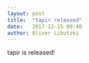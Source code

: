 ```yaml
---
layout: post
title:  "tapir released"
date:   2017-12-15 09:40
author: Oliver Libutzki
---
```

tapir is released!
